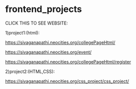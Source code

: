 # frontend_projects


CLICK THIS TO SEE WEBSITE:

1)project1:(html):

https://sivaganapathi.neocities.org/collegePageHtml/

https://sivaganapathi.neocities.org/event/

https://sivaganapathi.neocities.org/collegePageHtml/register

2)project2:(HTML,CSS):

https://sivaganapathi.neocities.org/css_project/css_project/

